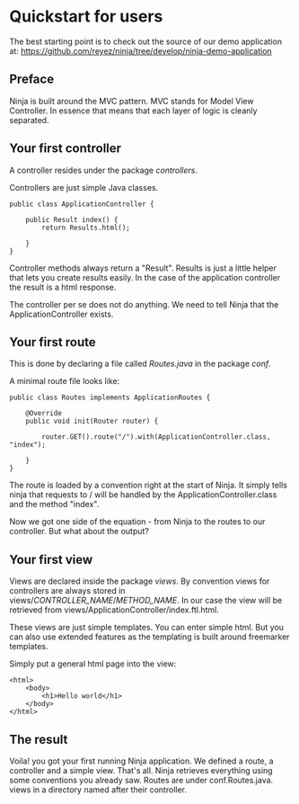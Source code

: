 Quickstart for users
====================

The best starting point is to check out the source of our demo application at:
https://github.com/reyez/ninja/tree/develop/ninja-demo-application


Preface
-------

Ninja is built around the MVC pattern. MVC stands for Model View Controller. In
essence that means that each layer of logic is cleanly separated.

Your first controller
---------------------

A controller resides under the package *controllers*.

Controllers are just simple Java classes. 

    
    public class ApplicationController {       
    
        public Result index() {
            return Results.html();
    
        }
    }
  
Controller methods always return a "Result". Results is just a little helper that lets you create
results easily. In the case of the application controller the result is a html response.

The controller per se does not do anything. We need to tell Ninja that the ApplicationController exists.


Your first route
----------------

This is done by declaring a file called *Routes.java* in the package *conf*.

A minimal route file looks like:

    public class Routes implements ApplicationRoutes {
    
        @Override
        public void init(Router router) {
        
            router.GET().route("/").with(ApplicationController.class, "index");
        
        }
    }
    
The route is loaded by a convention right at the start of Ninja. It simply tells ninja that requests to /
will be handled by the ApplicationController.class and the method "index".

Now we got one side of the equation - from Ninja to the routes to our controller. But what about the output?


Your first view
---------------

Views are declared inside the package *views*. By convention views for controllers are always stored in
views/*CONTROLLER_NAME*/*METHOD_NAME*. In our case the view will be retrieved from views/ApplicationController/index.ftl.html.

These views are just simple templates. You can enter simple html. But you can also use extended features as the templating
is built around freemarker templates.

Simply put a general html page into the view:

    <html>
        <body>
            <h1>Hello world</h1>
        </body>
    </html>


The result
----------
Voila! you got your first running Ninja application. We defined a route, a controller and a simple view. That's all. Ninja
retrieves everything using some conventions you already saw. Routes are under conf.Routes.java. views in a directory
named after their controller. 






